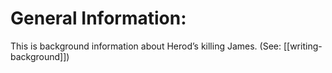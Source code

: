 # General Information:

This is background information about Herod’s killing James. (See: [[writing-background]])